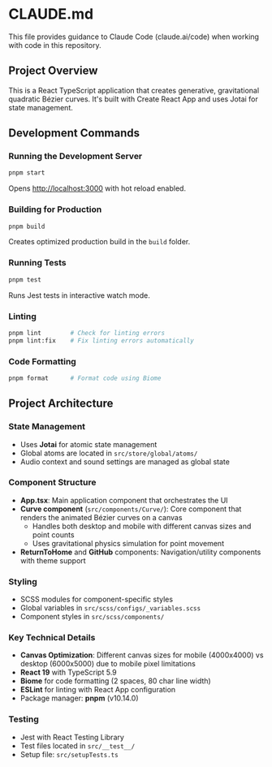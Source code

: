 # CLAUDE.md

This file provides guidance to Claude Code (claude.ai/code) when working with code in this repository.

## Project Overview

This is a React TypeScript application that creates generative, gravitational quadratic Bézier curves. It's built with Create React App and uses Jotai for state management.

## Development Commands

### Running the Development Server
```bash
pnpm start
```
Opens [http://localhost:3000](http://localhost:3000) with hot reload enabled.

### Building for Production
```bash
pnpm build
```
Creates optimized production build in the `build` folder.

### Running Tests
```bash
pnpm test
```
Runs Jest tests in interactive watch mode.

### Linting
```bash
pnpm lint        # Check for linting errors
pnpm lint:fix    # Fix linting errors automatically
```

### Code Formatting
```bash
pnpm format      # Format code using Biome
```

## Project Architecture

### State Management
- Uses **Jotai** for atomic state management
- Global atoms are located in `src/store/global/atoms/`
- Audio context and sound settings are managed as global state

### Component Structure
- **App.tsx**: Main application component that orchestrates the UI
- **Curve component** (`src/components/Curve/`): Core component that renders the animated Bézier curves on a canvas
  - Handles both desktop and mobile with different canvas sizes and point counts
  - Uses gravitational physics simulation for point movement
- **ReturnToHome** and **GitHub** components: Navigation/utility components with theme support

### Styling
- SCSS modules for component-specific styles
- Global variables in `src/scss/configs/_variables.scss`
- Component styles in `src/scss/components/`

### Key Technical Details
- **Canvas Optimization**: Different canvas sizes for mobile (4000x4000) vs desktop (6000x5000) due to mobile pixel limitations
- **React 19** with TypeScript 5.9
- **Biome** for code formatting (2 spaces, 80 char line width)
- **ESLint** for linting with React App configuration
- Package manager: **pnpm** (v10.14.0)

### Testing
- Jest with React Testing Library
- Test files located in `src/__test__/`
- Setup file: `src/setupTests.ts`